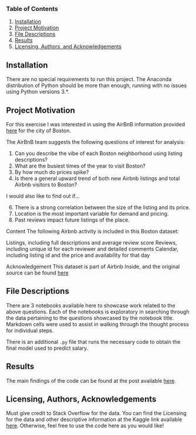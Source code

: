 
### Table of Contents

1. [Installation](#installation)
2. [Project Motivation](#motivation)
3. [File Descriptions](#files)
4. [Results](#results)
5. [Licensing, Authors, and Acknowledgements](#licensing)

## Installation <a name="installation"></a>

There are no special requirements to run this project. The Anaconda distribution of Python should be more than enough, running with no issues using Python versions 3.*.

## Project Motivation<a name="motivation"></a>

For this exercise I was interested in using the AirBnB information provided [here](https://www.kaggle.com/airbnb/boston?select=reviews.csv) for the city of Boston.

The AirBnB team suggests the following questions of interest for analysis:

1. Can you describe the vibe of each Boston neighborhood using listing descriptions?
2. What are the busiest times of the year to visit Boston? 
3. By how much do prices spike?
4. Is there a general upward trend of both new Airbnb listings and total Airbnb visitors to Boston?

I would also like to find out if...

6. There is a strong correlation between the size of the listing and its price.
7. Location is the most important variable for demand and pricing.
8. Past reviews impact future listings of the place.


Content
The following Airbnb activity is included in this Boston dataset:

Listings, including full descriptions and average review score
Reviews, including unique id for each reviewer and detailed comments
Calendar, including listing id and the price and availability for that day


Acknowledgement
This dataset is part of Airbnb Inside, and the original source can be found [here](http://insideairbnb.com/get-the-data.html)


## File Descriptions <a name="files"></a>

There are 3 notebooks available here to showcase work related to the above questions.  Each of the notebooks is exploratory in searching through the data pertaining to the questions showcased by the notebook title.  Markdown cells were used to assist in walking through the thought process for individual steps.  

There is an additional `.py` file that runs the necessary code to obtain the final model used to predict salary.

## Results<a name="results"></a>

The main findings of the code can be found at the post available [here](https://medium.com/@josh_2774/how-do-you-become-a-developer-5ef1c1c68711).

## Licensing, Authors, Acknowledgements<a name="licensing"></a>

Must give credit to Stack Overflow for the data.  You can find the Licensing for the data and other descriptive information at the Kaggle link available [here](https://www.kaggle.com/stackoverflow/so-survey-2017/data).  Otherwise, feel free to use the code here as you would like! 